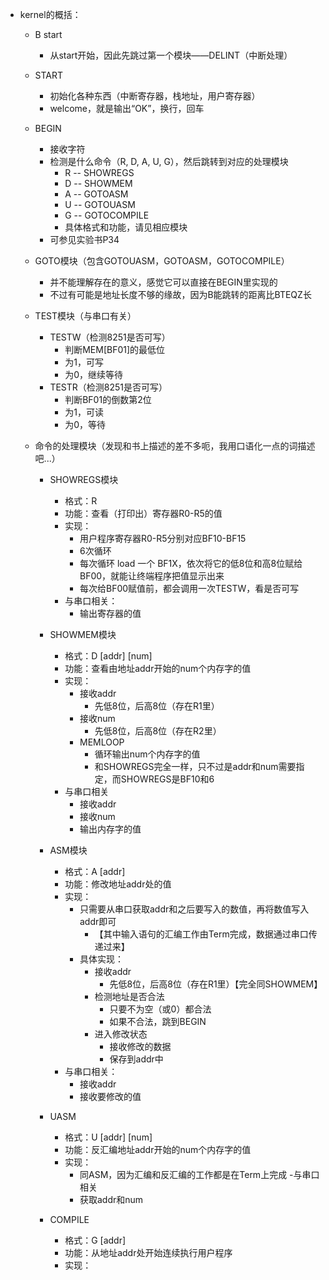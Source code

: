 + kernel的概括：
	+ B start 
		- 从start开始，因此先跳过第一个模块——DELINT（中断处理）
		
	+ START
		- 初始化各种东西（中断寄存器，栈地址，用户寄存器）
		- welcome，就是输出“OK”，换行，回车
		
	+ BEGIN
		- 接收字符
		- 检测是什么命令（R, D, A, U, G），然后跳转到对应的处理模块
			- R -- SHOWREGS
			- D -- SHOWMEM
			- A -- GOTOASM
			- U -- GOTOUASM
			- G -- GOTOCOMPILE
			- 具体格式和功能，请见相应模块
		- 可参见实验书P34
		
	+ GOTO模块（包含GOTOUASM，GOTOASM，GOTOCOMPILE）
		- 并不能理解存在的意义，感觉它可以直接在BEGIN里实现的
		- 不过有可能是地址长度不够的缘故，因为B能跳转的距离比BTEQZ长
	
	+ TEST模块（与串口有关）
		- TESTW（检测8251是否可写）
			- 判断MEM[BF01]的最低位
			- 为1，可写
			- 为0，继续等待
		- TESTR（检测8251是否可写）
			- 判断BF01的倒数第2位
			- 为1，可读
			- 为0，等待
	
	+ 命令的处理模块（发现和书上描述的差不多呃，我用口语化一点的词描述吧...）
		- SHOWREGS模块
			- 格式：R
			- 功能：查看（打印出）寄存器R0-R5的值
			- 实现：
				- 用户程序寄存器R0-R5分别对应BF10-BF15
				- 6次循环
				- 每次循环 load 一个 BF1X，依次将它的低8位和高8位赋给BF00，就能让终端程序把值显示出来
				- 每次给BF00赋值前，都会调用一次TESTW，看是否可写
			- 与串口相关：
				- 输出寄存器的值
				
		- SHOWMEM模块
			- 格式：D [addr] [num]
			- 功能：查看由地址addr开始的num个内存字的值
			- 实现：
				- 接收addr
					- 先低8位，后高8位（存在R1里）
				- 接收num
					- 先低8位，后高8位（存在R2里）
				- MEMLOOP
					- 循环输出num个内存字的值
					- 和SHOWREGS完全一样，只不过是addr和num需要指定，而SHOWREGS是BF10和6
			- 与串口相关
				- 接收addr
				- 接收num
				- 输出内存字的值
				
		- ASM模块
			- 格式：A [addr]
			- 功能：修改地址addr处的值
			- 实现：
				- 只需要从串口获取addr和之后要写入的数值，再将数值写入addr即可
					- 【其中输入语句的汇编工作由Term完成，数据通过串口传递过来】
				- 具体实现：
					- 接收addr
						- 先低8位，后高8位（存在R1里）【完全同SHOWMEM】
					- 检测地址是否合法
						- 只要不为空（或0）都合法
						- 如果不合法，跳到BEGIN
					- 进入修改状态
						- 接收修改的数据
						- 保存到addr中
			- 与串口相关：
				- 接收addr
				- 接收要修改的值

		- UASM
			- 格式：U [addr] [num]
			- 功能：反汇编地址addr开始的num个内存字的值
			- 实现：
				- 同ASM，因为汇编和反汇编的工作都是在Term上完成
			-与串口相关
				- 获取addr和num
		
		- COMPILE
			- 格式：G [addr]
			- 功能：从地址addr处开始连续执行用户程序
			- 实现：
				
				
	
		
	
	
	
	
	
	
	
	
	
	
	
	
	
	
	
	
	
	
	
	
	
	
	
	
	


 